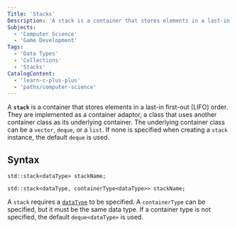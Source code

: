 ```yaml
---
Title: 'Stacks'
Description: 'A stack is a container that stores elements in a last-in first-out (LIFO) order.'
Subjects:
  - 'Computer Science'
  - 'Game Development'
Tags:
  - 'Data Types'
  - 'Collections'
  - 'Stacks'
CatalogContent:
  - 'learn-c-plus-plus'
  - 'paths/computer-science'
---
```


A **`stack`** is a container that stores elements in a last-in first-out (LIFO) order. They are implemented as a container adaptor, a class that uses another container class as its underlying container. The underlying container class can be a `vector`, `deque`, or a `list`. If none is specified when creating a `stack` instance, the default `deque` is used.

## Syntax

```pseudo
std::stack<dataType> stackName;

std::stack<dataType, containerType<dataType>> stackName;
```

A `stack` requires a [`dataType`](https://www.codecademy.com/resources/docs/cpp/data-types) to be specified. A `containerType` can be specified, but it must be the same data type. If a container type is not specified, the default `deque<dataType>` is used.
